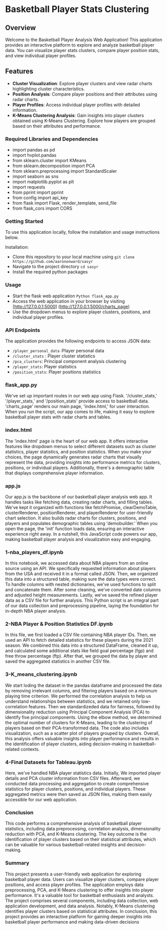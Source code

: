 # Basketball Player Stats Clustering

## Overview
Welcome to the Basketball Player Analysis Web Application! This application provides an interactive platform to explore and analyze basketball player data. You can visualize player stats clusters, compare player position stats, and view individual player profiles.

## Features

- **Cluster Visualization**: Explore player clusters and view radar charts highlighting cluster characteristics.
- **Position Analysis**: Compare player positions and their attributes using radar charts.
- **Player Profiles**: Access individual player profiles with detailed information.
- **K-Means Clustering Analysis**: Gain insights into player clusters obtained using K-Means Clustering. Explore how players are grouped based on their attributes and performance.

### Required Libraries and Dependencies
- import pandas as pd
- import hvplot.pandas
- from sklearn.cluster import KMeans
- from sklearn.decomposition import PCA
- from sklearn.preprocessing import StandardScaler
- import seaborn as sns
- import matplotlib.pyplot as plt
- import requests
- from pprint import pprint
- from config import api_key
- from flask import Flask, render_template, send_file
- from flask_cors import CORS

### Getting Started
To use this application locally, follow the installation and usage instructions below.

Installation:
- Clone this repository to your local machine using
`git clone https://github.com/aarononward/sasyr`
- Navigate to the project directory
`cd sasyr`
- Install the required python packages
### Usage
- Start the flask web application `Python flask_app.py`
- Access the web application in your browser by visiting [http://127.0.0.1:5000] (http://127.0.0.1:5000/charts_page)
- Use the dropdown menus to explore player clusters, positions, and individual player profiles.
  
### API Endpoints
The application provides the following endpoints to access JSON data:

- `/player_personal_data` :Player personal data
- `/cluster_stats` : Player cluster statistics
- `/pca_clusters`: Principal component analysis clustering 
- `/player_stats`: Player statistics
- `/position_stats`: Player positions statistics

### flask_app.py

We've set up important routes in our web app using Flask. '/cluster_stats,' '/player_stats,' and '/position_stats' provide access to basketball data. 'charts_page' renders our main page, 'index.html,' for user interaction. When you run the script, our app comes to life, making it easy to explore basketball player stats with radar charts and tables.

### index.html
The 'index.html' page is the heart of our web app. It offers interactive features like dropdown menus to select different datasets such as cluster statistics, player statistics, and position statistics. When you make your choices, the page dynamically generates radar charts that visually represent the data, providing insights into performance metrics for clusters, positions, or individual players. Additionally, there's a demographic table that displays comprehensive player information.

### app.js 

Our app.js is the backbone of our basketball player analysis web app. It handles tasks like fetching data, creating radar charts, and filling tables. We've kept it organized with functions like fetchPromise, clearDemoTable, clusterRenderer, positionRenderer, and playerRenderer for user-friendly chart selection. It also builds radar charts for clusters, positions, and players and populates demographic tables using 'demobuilder.' When you open the page, the 'init' function loads data, ensuring an interactive experience right away. In a nutshell, this JavaScript code powers our app, making basketball player analysis and visualization easy and engaging.

### 1-nba_players_df.ipynb
In this notebook, we accessed data about NBA players from an online source using an API. We specifically requested information about players from the USA and received it in a format called JSON. Then, we organized this data into a structured table, making sure the data types were correct. To handle columns with nested dictionaries, we've used functions to split and concatenate them. After some cleaning, we've converted date columns and adjusted height measurements. Lastly, we've saved the refined player data as a CSV file for further analysis. This Python script is an integral part of our data collection and preprocessing pipeline, laying the foundation for in-depth NBA player analysis.

### 2-NBA Player & Position Statistics DF.ipynb
 In this file, we first loaded a CSV file containing NBA player IDs. Then, we used an API to fetch detailed statistics for these players during the 2021 season. We combined this data into a structured DataFrame, cleaned it up, and calculated some additional stats like field goal percentage (fgp) and free throw percentage (ftp). After that, we grouped the data by player and saved the aggregated statistics in another CSV file.

 ### 3-K_means_clustering.ipynb

We start loding the dataset in the pandas dataframe and processed the data by removing irrelevant columns, and filtering players based on a minimum playing time criterion.  We performed the correlation analysis to help us understand relationships between statistics, and we retained only low-correlation features. Then we standardizeded data for fairness, followed by dimensionality reduction using Principal Component Analysis (PCA) to identify five principal components. Using the elbow method, we determined the optimal number of clusters for K-Means, leading to the clustering of players based on their PCA-transformed data. The code also includes visualization, such as a scatter plot of players grouped by clusters. Overall, this analysis offers valuable insights into player performance and results in the identification of player clusters, aiding decision-making in basketball-related contexts.

### 4-Final Datasets for Tableau.ipynb
Here, we've handled NBA player statistics data. Initially, We imported player details and PCA cluster information from CSV files. Afterward, we conducted data processing and aggregation to create comprehensive statistics for player clusters, positions, and individual players. These aggregated metrics were then saved as JSON files, making them easily accessible for our web application.

### Conclusion
This code performs a comprehensive analysis of basketball player statistics, including data preprocessing, correlation analysis, dimensionality reduction with PCA, and K-Means clustering. The key outcome is the identification of player clusters based on their statistical attributes, which can be valuable for various basketball-related insights and decision-making. 

### Summary
This project presents a user-friendly web application for exploring basketball player data. Users can visualize player clusters, compare player positions, and access player profiles. The application employs data preprocessing, PCA, and K-Means clustering to offer insights into player performance. It's a valuable tool for basketball enthusiasts and analysts. The project comprises several components, including data collection, web application development, and data analysis. Notably, K-Means clustering identifies player clusters based on statistical attributes. In conclusion, this project provides an interactive platform for gaining deeper insights into basketball player performance and making data-driven decisions
